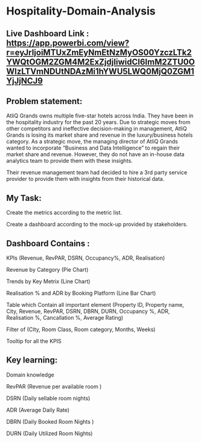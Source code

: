 # Hospitality-Domain-Analysis

## Live Dashboard Link : https://app.powerbi.com/view?r=eyJrIjoiMTUxZmEyNmEtNzMyOS00YzczLTk2YWQtOGM2ZGM4M2ExZjdjIiwidCI6ImM2ZTU0OWIzLTVmNDUtNDAzMi1hYWU5LWQ0MjQ0ZGM1YjJjNCJ9

## Problem statement:

AtliQ Grands owns multiple five-star hotels across India. They have been in the hospitality industry for the past 20 years. Due to strategic moves from other competitors and ineffective decision-making in management, AtliQ Grands is losing its market share and revenue in the luxury/business hotels category. As a strategic move, the managing director of AtliQ Grands wanted to incorporate “Business and Data Intelligence” to regain their market share and revenue. However, they do not have an in-house data analytics team to provide them with these insights.

Their revenue management team had decided to hire a 3rd party service provider to provide them with insights from their historical data.

## My Task: 

Create the metrics according to the metric list.

Create a dashboard according to the mock-up provided by stakeholders.

## Dashboard Contains :

KPIs (Revenue, RevPAR, DSRN, Occupancy%, ADR, Realisation)

Revenue by Category (Pie Chart)

Trends by Key Metrix (Line Chart)

Realisation % and ADR by Booking Platform (Line Bar Chart)

Table which Contain all important element (Property ID, Property name, City, Revenue, RevPAR, DSRN, DBRN, DURN, Occupancy %, ADR, Realisation %, Cancallation %, Average Rating)

Filter of (CIty, Room Class, Room category, Months, Weeks)

Tooltip for all the KPIS

## Key learning: 
 
 Domain knowledge
 
 RevPAR (Revenue per available room )
 
 DSRN (Daily sellable room nights)
 
 ADR (Average Daily Rate)
 
 DBRN (Daily Booked Room Nights )
 
 DURN (Daily Utilized Room Nights)
